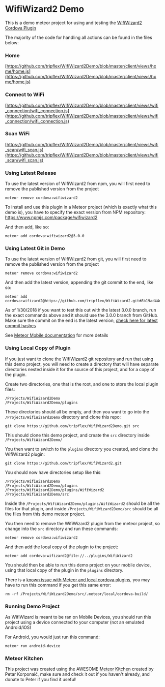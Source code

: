 # WifiWizard2 Demo
This is a demo meteor project for using and testing the [WifiWizard2 Cordova Plugin](https://github.com/tripflex/WifiWizard2)

The majority of the code for handling all actions can be found in the files below:

### Home
[https://github.com/tripflex/WifiWizard2Demo/blob/master/client/views/home/home.js](https://github.com/tripflex/WifiWizard2Demo/blob/master/client/views/home/home.js)

### Connect to WiFi
[https://github.com/tripflex/WifiWizard2Demo/blob/master/client/views/wifi_connection/wifi_connection.js](https://github.com/tripflex/WifiWizard2Demo/blob/master/client/views/wifi_connection/wifi_connection.js)

### Scan WiFi
[https://github.com/tripflex/WifiWizard2Demo/blob/master/client/views/wifi_scan/wifi_scan.js](https://github.com/tripflex/WifiWizard2Demo/blob/master/client/views/wifi_scan/wifi_scan.js)

### Using Latest Release
To use the latest version of WifiWizard2 from npm, you will first need to remove the published version from the project
```shell
meteor remove cordova:wifiwizard2
```

To install and use this plugin in a Meteor project (which is exactly what this demo is), you have to specify the exact version from NPM repository: https://www.npmjs.com/package/wifiwizard2

And then add, like so:

```shell
meteor add cordova:wifiwizard2@3.0.0
```


### Using Latest Git in Demo
To use the latest version of WifiWizard2 from git, you will first need to remove the published version from the project
```shell
meteor remove cordova:wifiwizard2
```

And then add the latest version, appending the git commit to the end, like so:

```shell
meteor add cordova:wifizard2@https://github.com/tripflex/WifiWizard2.git#8b19ad44d85658b0015d95b7b9279b43c5afccee
```

As of 1/30/2018 if you want to test this out with the latest 3.0.0 branch, run the exact commands above and it should use the 3.0.0 branch from GitHub.  Make sure the commit on the end is the latest version, [check here for latest commit hashes](https://github.com/tripflex/WifiWizard2/commits/3.0.0)


See [Meteor Mobile documentation](https://guide.meteor.com/mobile.html#installing-plugins) for more details

### Using Local Copy of Plugin
If you just want to clone the WifiWizard2 git repository and run that using this demo project, you will need to create a directory that will have separate directories nested inside it for the source of this project, and for a copy of the plugin.

Create two directories, one that is the root, and one to store the local plugin files:
```shell
/Projects/WifiWizard2Demo
/Projects/WifiWizard2Demo/plugins
```

These directories should all be empty, and then you want to go into the `/Projects/WifiWizard2Demo` directory and clone this repo:

```shell
git clone https://github.com/tripflex/WifiWizard2Demo.git src
```

This should clone this demo project, and create the `src` directory inside `/Projects/WifiWizard2Demo/`

You then want to switch to the `plugins` directory you created, and clone the WifiWizard2 plugin:

```shell
git clone https://github.com/tripflex/WifiWizard2.git
```

You should now have directories setup like this:

```shell
/Projects/WifiWizard2Demo
/Projects/WifiWizard2Demo/plugins
/Projects/WifiWizard2Demo/plugins/WifiWizard2
/Projects/WifiWizard2Demo/src
```

Inside the `/Projects/WifiWizard2Demo/plugins/WifiWizard2` should be all the files for that plugin, and inside `/Projects/WifiWizard2Demo/src` should be all the files from this demo meteor project.

You then need to remove the WifiWizard2 plugin from the meteor project, so change into the `src` directory and run these commands:

```shell
meteor remove cordova:wifiwizard2
```

And then add the local copy of the plugin to the project:

```shell
meteor add cordova:wifizard2@file://../plugins/WifiWizard2
```

You should then be able to run this demo project on your mobile device, using that local copy of the plugin in the `plugins` directory.

There is a [known issue with Meteor and local cordova plugins](https://github.com/meteor/meteor/issues/9561), you may have to run this command if you get this same error:

```shell
rm -rf /Projects/WifiWizard2Demo/src/.meteor/local/cordova-build/
```

### Running Demo Project
As WifiWizard is meant to be ran on Mobile Devices, you should run this project using a device connected to your computer (not an emulated Android/iOS)

For Android, you would just run this command:

```shell
meteor run android-device
```

### Meteor Kitchen
This project was created using the AWESOME [Meteor Kitchen](https://meteorkitchen.com/) created by Petar Korponaić, make sure and check it out if you haven't already, and donate to Peter if you find it useful!
